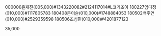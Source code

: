 000000윤재진(005,000)#1343220082#2124117014#L코기조아
180227임다정(010,000)#1117805783
180408문이슬(010,000)#1748884053
180502백주연(010,000)#2529359598
180506조성민(010,000)#4201877123

35,000
